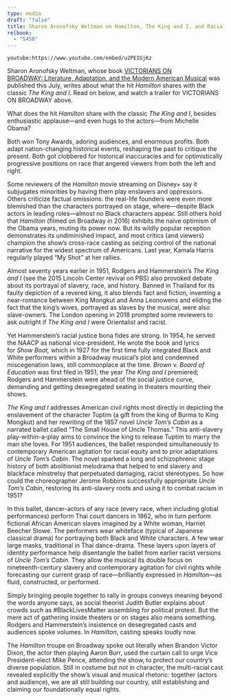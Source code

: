 ```yaml
---
type: media
draft: "false"
title: Sharon Aronofsky Weltman on Hamilton, The King and I, and Racial Justice
relbook:
  - "5450"
---
```

`youtube:https://www.youtube.com/embed/u2PEIGjKz`

Sharon Aronofsky Weltman, whose book [VICTORIANS ON BROADWAY: Literature, Adaptation, and the Modern American Musical](https://www.upress.virginia.edu/title/5450) was published this July, writes about what the hit *Hamilton* shares with the classic *The King and I*. Read on below, and watch a trailer for VICTORIANS ON BROADWAY above. 

What does the hit *Hamilton* share with the classic *The King and I*, besides enthusiastic applause—and even hugs to the actors—from Michelle Obama?

Both won Tony Awards, adoring audiences, and enormous profits. Both adapt nation-changing historical events, reshaping the past to critique the present. Both got clobbered for historical inaccuracies and for optimistically progressive positions on race that angered viewers from both the left and right.

Some reviewers of the *Hamilton* movie streaming on Disney+ say it subjugates minorities by having them play enslavers and oppressors. Others criticize factual omissions: the real-life founders were even more blemished than the characters portrayed on stage, where—despite Black actors in leading roles—almost no Black characters appear. Still others hold that *Hamilton* (filmed on Broadway in 2016) exhibits the naïve optimism of the Obama years, muting its power now. But its wildly popular reception demonstrates its undiminished impact, and most critics (and viewers) champion the show’s cross-race casting as seizing control of the national narrative for the widest spectrum of Americans. Last year, Kamala Harris regularly played “My Shot” at her rallies.

Almost seventy years earlier in 1951, Rodgers and Hammerstein’s *The King and I* (see the 2015 Lincoln Center revival on PBS) also provoked debate about its portrayal of slavery, race, and history. Banned in Thailand for its faulty depiction of a revered king, it also blends fact and fiction, inventing a near-romance between King Mongkut and Anna Leonowens and eliding the fact that the king’s wives, portrayed as slaves by the musical, were also slave-owners. The London opening in 2018 prompted some reviewers to ask outright if *The King and I* were Orientalist and racist.

Yet Hammerstein’s racial justice bona fides are strong. In 1954, he served the NAACP as national vice-president. He wrote the book and lyrics for *Show Boat,* which in 1927 for the first time fully integrated Black and White performers within a Broadway musical’s plot and condemned miscegenation laws, still commonplace at the time. *Brown v. Board of Education* was first filed in 1951, the year *The King and I* premiered; Rodgers and Hammerstein were ahead of the social justice curve, demanding and getting desegregated seating in theaters mounting their shows.

*The King and I* addresses American civil rights most directly in depicting the enslavement of the character Tuptim (a gift from the king of Burma to King Mongkut) and her rewriting of the 1857 novel *Uncle Tom’s Cabin* as a narrated ballet called “The Small House of Uncle Thomas.” This anti-slavery play-within-a-play aims to convince the king to release Tuptim to marry the man she loves. For 1951 audiences, the ballet responded simultaneously to contemporary American agitation for racial equity and to prior adaptations of *Uncle Tom’s Cabin*. The novel sparked a long and schizophrenic stage history of both abolitionist melodrama that helped to end slavery and blackface minstrelsy that perpetuated damaging, racist stereotypes. So how could the choreographer Jerome Robbins successfully appropriate *Uncle Tom’s Cabin*, restoring its anti-slavery roots and using it to combat racism in 1951?

In this ballet, dancer-actors of any race (every race, when including global performances) perform Thai court dancers in 1862, who in turn perform fictional African American slaves imagined by a White woman, Harriet Beecher Stowe. The performers wear whiteface (typical of Japanese classical drama) for portraying both Black and White characters. A few wear large masks, traditional in Thai dance-drama. These layers upon layers of identity performance help disentangle the ballet from earlier racist versions of *Uncle Tom’s Cabin.* They allow the musical its double focus on nineteenth-century slavery and contemporary agitation for civil rights while forecasting our current grasp of race—brilliantly expressed in *Hamilton*—as fluid, constructed, or performed.

Simply bringing people together to rally in groups conveys meaning beyond the words anyone says, as social theorist Judith Butler explains about crowds such as #BlackLivesMatter assembling for political protest. But the mere act of gathering inside theaters or on stages also means something. Rodgers and Hammerstein’s insistence on desegregated casts and audiences spoke volumes. In *Hamilton*, casting speaks loudly now.

The *Hamilton* troupe on Broadway spoke out literally when Brandon Victor Dixon, the actor then playing Aaron Burr, used the curtain call to urge Vice President-elect Mike Pence, attending the show, to protect our country’s diverse population. Still in costume but not in character, the multi-racial cast revealed explicitly the show’s visual and musical rhetoric: together (actors and audience), we are all still building our country, still establishing and claiming our foundationally equal rights.